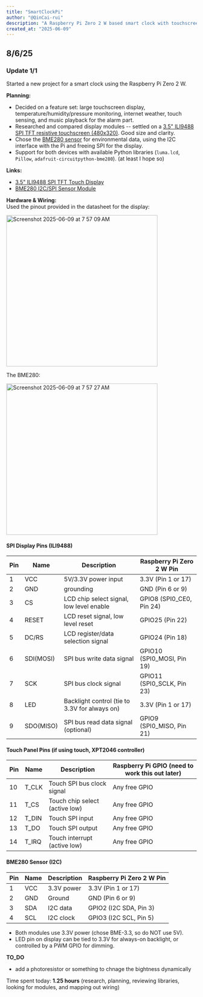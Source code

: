 ```yaml
---
title: "SmartClockPi"
author: "@QinCai-rui"
description: "A Raspberry Pi Zero 2 W based smart clock with touchscreen, environmental sensing, and more."
created_at: "2025-06-09"
---
```


## 8/6/25

### Update 1/1

Started a new project for a smart clock using the Raspberry Pi Zero 2 W.

**Planning:**
- Decided on a feature set: large touchscreen display, temperature/humidity/pressure monitoring, internet weather, touch sensing, and music playback for the alarm part.
- Researched and compared display modules -- settled on a [3.5" ILI9488 SPI TFT resistive touchscreen (480x320)](https://www.aliexpress.com/item/1005007096645415.html). Good size and clarity.
- Chose the [BME280 sensor](https://www.aliexpress.com/item/1005004527984343.html) for environmental data, using the I2C interface with the Pi and freeing SPI for the display.
- Support for both devices with available Python libraries (`luma.lcd`, `Pillow`, `adafruit-circuitpython-bme280`). (at least I hope so)

**Links:**  
- [3.5" ILI9488 SPI TFT Touch Display](https://www.aliexpress.com/item/1005007096645415.html)  
- [BME280 I2C/SPI Sensor Module](https://www.aliexpress.com/item/1005004527984343.html)

**Hardware & Wiring:**  
Used the pinout provided in the datasheet for the display:

<img width="400" alt="Screenshot 2025-06-09 at 7 57 09 AM" src="https://github.com/user-attachments/assets/7534f6dd-263e-4af9-aac8-a5d92e26f83b" />

The BME280: 

<img width="400" alt="Screenshot 2025-06-09 at 7 57 27 AM" src="https://github.com/user-attachments/assets/dabfdbd2-09e0-47c8-8cde-d9e1b7570a04" />


#### SPI Display Pins (ILI9488)
| Pin | Name      | Description                                    | Raspberry Pi Zero 2 W Pin   |
|-----|-----------|------------------------------------------------|-----------------------------|
| 1   | VCC       | 5V/3.3V power input                            | 3.3V (Pin 1 or 17)          |
| 2   | GND       | grounding                                      | GND (Pin 6 or 9)            |
| 3   | CS        | LCD chip select signal, low level enable       | GPIO8 (SPI0_CE0, Pin 24)    |
| 4   | RESET     | LCD reset signal, low level reset              | GPIO25 (Pin 22)             |
| 5   | DC/RS     | LCD register/data selection signal             | GPIO24 (Pin 18)             |
| 6   | SDI(MOSI) | SPI bus write data signal                      | GPIO10 (SPI0_MOSI, Pin 19)  |
| 7   | SCK       | SPI bus clock signal                           | GPIO11 (SPI0_SCLK, Pin 23)  |
| 8   | LED       | Backlight control (tie to 3.3V for always on)  | 3.3V (Pin 1 or 17)          |
| 9   | SDO(MISO) | SPI bus read data signal (optional)            | GPIO9 (SPI0_MISO, Pin 21)   |

#### Touch Panel Pins (if using touch, XPT2046 controller)
| Pin  | Name   | Description                              | Raspberry Pi GPIO (need to work this out later)   |
|------|--------|------------------------------------------|------------------------------|
| 10   | T_CLK  | Touch SPI bus clock signal               | Any free GPIO  |
| 11   | T_CS   | Touch chip select (active low)           | Any free GPIO    |
| 12   | T_DIN  | Touch SPI input                          | Any free GPIO         |
| 13   | T_DO   | Touch SPI output                         | Any free GPIO                |
| 14   | T_IRQ  | Touch interrupt (active low)             | Any free GPIO                |

#### BME280 Sensor (I2C)
| Pin  | Name | Description          | Raspberry Pi Zero 2 W Pin |
|------|------|----------------------|---------------------------|
| 1    | VCC  | 3.3V power           | 3.3V (Pin 1 or 17)        |
| 2    | GND  | Ground               | GND (Pin 6 or 9)          |
| 3    | SDA  | I2C data             | GPIO2 (I2C SDA, Pin 3)    |
| 4    | SCL  | I2C clock            | GPIO3 (I2C SCL, Pin 5)    |

- Both modules use 3.3V power (chose BME-3.3, so do NOT use 5V).
- LED pin on display can be tied to 3.3V for always-on backlight, or controlled by a PWM GPIO for dimming.

**TO_DO**
- add a photoresistor or something to chnage the bightness dynamically

Time spent today: **1.25 hours** (research, planning, reviewing libraries, looking for modules, and mapping out wiring)
